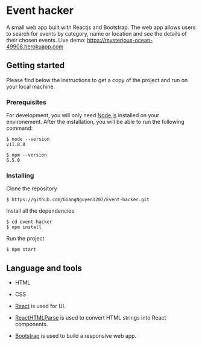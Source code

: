 # Event hacker

A small web app built with Reactjs and Bootstrap. The web app allows users to search for events by category, name or location and see the details of their chosen events. 
Live demo: https://mysterious-ocean-49908.herokuapp.com

## Getting started 

Please find below the instructions to get a copy of the project and run on your local machine.

### Prerequisites

For development, you will only need [Node.js](https://nodejs.org/en/) installed on your environement. After the installation, you will be able to run the following command: 
```
$ node --version
v11.8.0
```
```
$ npm --version
6.5.0
```

### Installing

Clone the repository 
```
$ https://github.com/GiangNguyen1207/Event-hacker.git
```

Install all the dependencies
```
$ cd event-hacker
$ npm install
```

Run the project
```
$ npm start
```

## Language and tools

* HTML

* CSS

* [React](https://reactjs.org/) is used for UI.

* [ReactHTMLParse](https://www.npmjs.com/package/react-html-parser) is used to convert HTML strings into React components.

* [Bootstrap](https://getbootstrap.com/) is used to build a responsive web app.






